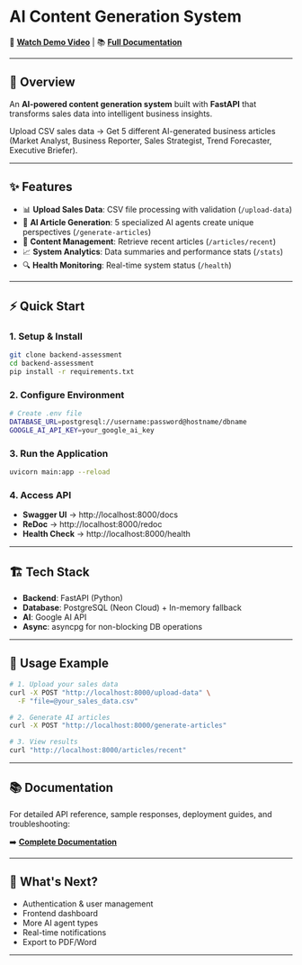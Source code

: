 # AI Content Generation System

🎥 **[Watch Demo Video](https://drive.google.com/file/d/17SQkdCyDHLHpVtNZUUNqYkMfmbFvzQSE/view?usp=drive_link)** | 📚 **[Full Documentation](PROJECT_DOCUMENTATION.md)**

---

## 🚀 Overview

An **AI-powered content generation system** built with **FastAPI** that transforms sales data into intelligent business insights.

Upload CSV sales data → Get 5 different AI-generated business articles (Market Analyst, Business Reporter, Sales Strategist, Trend Forecaster, Executive Briefer).

---

## ✨ Features

- 📊 **Upload Sales Data**: CSV file processing with validation (`/upload-data`)
- 🤖 **AI Article Generation**: 5 specialized AI agents create unique perspectives (`/generate-articles`)
- 📰 **Content Management**: Retrieve recent articles (`/articles/recent`)
- 📈 **System Analytics**: Data summaries and performance stats (`/stats`)
- 🔍 **Health Monitoring**: Real-time system status (`/health`)

---

## ⚡ Quick Start

### 1. Setup & Install
```bash
git clone backend-assessment
cd backend-assessment
pip install -r requirements.txt
```

### 2. Configure Environment
```bash
# Create .env file
DATABASE_URL=postgresql://username:password@hostname/dbname
GOOGLE_AI_API_KEY=your_google_ai_key
```

### 3. Run the Application
```bash
uvicorn main:app --reload
```

### 4. Access API
- **Swagger UI** → http://localhost:8000/docs
- **ReDoc** → http://localhost:8000/redoc
- **Health Check** → http://localhost:8000/health

---

## 🏗️ Tech Stack

- **Backend**: FastAPI (Python)
- **Database**: PostgreSQL (Neon Cloud) + In-memory fallback
- **AI**: Google AI API
- **Async**: asyncpg for non-blocking DB operations

---

## 📝 Usage Example

```bash
# 1. Upload your sales data
curl -X POST "http://localhost:8000/upload-data" \
  -F "file=@your_sales_data.csv"

# 2. Generate AI articles
curl -X POST "http://localhost:8000/generate-articles"

# 3. View results
curl "http://localhost:8000/articles/recent"
```

---

## 📚 Documentation

For detailed API reference, sample responses, deployment guides, and troubleshooting:

➡️ **[Complete Documentation](PROJECT_DOCUMENTATION.md)**

---

## 🚀 What's Next?

- Authentication & user management
- Frontend dashboard
- More AI agent types
- Real-time notifications
- Export to PDF/Word

---
